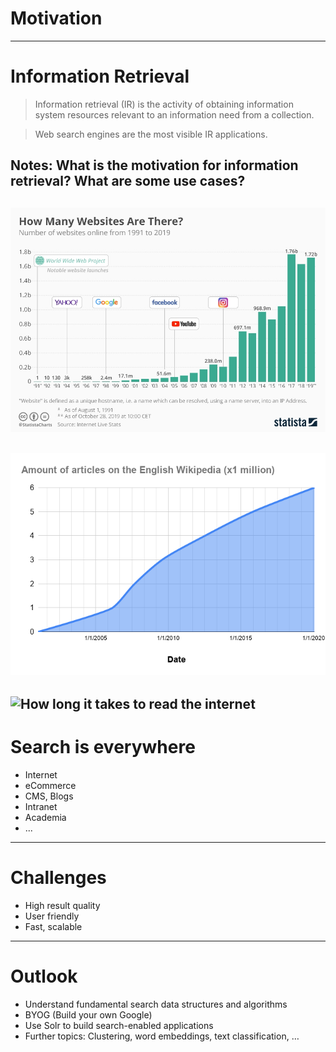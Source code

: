 # Motivation
---

# Information Retrieval

> Information retrieval (IR) is the activity of obtaining information system resources relevant to an information need
> from a collection.

> Web search engines are the most visible IR applications.

Notes:
What is the motivation for information retrieval? What are some use cases?
---
&shy;<!-- .element: class="stretch" -->![Number of websites over time](images/Num_websites.jpeg)
---
&shy;<!-- .element: class="stretch" -->![Number of english Wikipedia entries over time](images/wikipedia.png)
---
&shy;<!-- .element: class="stretch" -->![How long it takes to read the internet](images/printed-internet.png)
---

# Search is everywhere

* Internet
* eCommerce
* CMS, Blogs
* Intranet
* Academia
* ...

---

# Challenges

* High result quality
* User friendly
* Fast, scalable

---

# Outlook

* Understand fundamental search data structures and algorithms
* BYOG (Build your own Google)
* Use Solr to build search-enabled applications
* Further topics: Clustering, word embeddings, text classification, …                 
